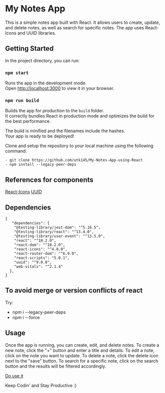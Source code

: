 # My Notes App

This is a simple notes app built with React. It allows users to create, update, and delete notes, as well as search for specific notes. The app uses React-Icons and UUID libraries. 

## Getting Started

In the project directory, you can run:

### `npm start`

Runs the app in the development mode.\
Open [http://localhost:3000](http://localhost:3000) to view it in your browser.


### `npm run build`

Builds the app for production to the `build` folder.\
It correctly bundles React in production mode and optimizes the build for the best performance.

The build is minified and the filenames include the hashes.\
Your app is ready to be deployed!


Clone and setup the repository to your local machine using the following command:

    - git clone https://github.com/utk145/My-Notes-App-using-React
    - npm install --legacy-peer-deps
 
## References for components
[React-Icons](https://react-icons.github.io/react-icons)
[UUID](https://www.npmjs.com/package/uuid)

## Dependencies

```
{
   "dependencies": {
    "@testing-library/jest-dom": "^5.16.5",
    "@testing-library/react": "^13.4.0",
    "@testing-library/user-event": "^13.5.0",
    "react": "^18.2.0",
    "react-dom": "^18.2.0",
    "react-icons": "^4.8.0",
    "react-router-dom": "^6.9.0",
    "react-scripts": "5.0.1",
    "uuid": "^9.0.0",
    "web-vitals": "^2.1.4"
  },
}

```

## To avoid merge or version conflicts of react 

Try:

- npm i --legacy-peer-deps
- npm i --force


## Usage

Once the app is running, you can create, edit, and delete notes. To create a new note, click the "+" button and enter a title and details. To edit a note, click on the note you want to update. To delete a note, click the delete icon next to the "save" button. To search for a specific note, click on the search button and the results will be filtered accordingly.


[Do use it](https://9db12e8b.utproj-mynotes-react.pages.dev/)



Keep Codin' and Stay Productive :)
